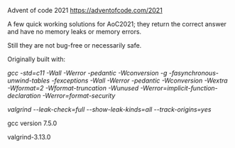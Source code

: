 Advent of code 2021 <https://adventofcode.com/2021>

A few quick working solutions for AoC2021; they return the correct answer and have no memory leaks or memory errors.

Still they are not bug-free or necessarily safe.



Originally built with:

_gcc -std=c11 -Wall -Werror -pedantic -Wconversion -g -fasynchronous-unwind-tables -fexceptions -Wall -Werror -pedantic -Wconversion -Wextra -Wformat=2 -Wformat-truncation -Wunused -Werror=implicit-function-declaration -Werror=format-security_

_valgrind --leak-check=full --show-leak-kinds=all --track-origins=yes_

gcc version 7.5.0

valgrind-3.13.0
